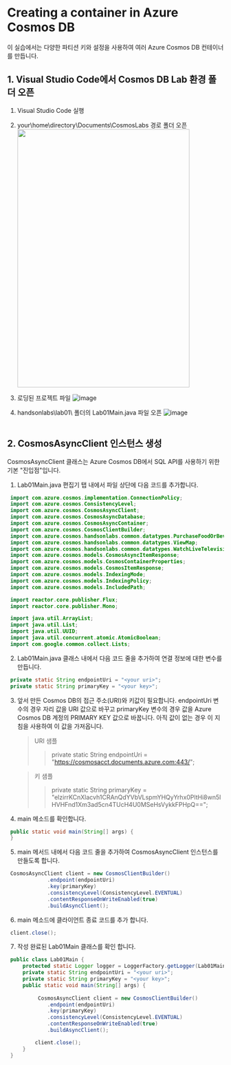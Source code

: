 
# Creating a container in Azure Cosmos DB

이 실습에서는 다양한 파티션 키와 설정을 사용하여 여러 Azure Cosmos DB 컨테이너를 만듭니다. 

## 1. Visual Studio Code에서 Cosmos DB Lab 환경 폴더 오픈   
1. Visual Studio Code 실행   
2. your\home\directory\Documents\CosmosLabs 경로 폴더 오픈   
    <img src="https://user-images.githubusercontent.com/44718680/182083771-7fdd3600-882f-4ca9-945e-a79629791b31.png"  width="400" height="600"/>

3. 로딩된 프로젝트 파일 
![image](https://user-images.githubusercontent.com/44718680/182084520-576f2ff3-091d-4b1a-b52f-162c95f507cb.png)   

4. handsonlabs\lab01\ 폴더의 Lab01Main.java 파일 오픈
![image](https://user-images.githubusercontent.com/44718680/182088478-72367395-6d0f-4953-a1c5-5562ad1e6dce.png)
<br></br>

## 2. CosmosAsyncClient 인스턴스 생성 
CosmosAsyncClient 클래스는 Azure Cosmos DB에서 SQL API를 사용하기 위한 기본 "진입점"입니다. 
1. Lab01Main.java 편집기 탭 내에서 파일 상단에 다음 코드를 추가합니다.
```java
 import com.azure.cosmos.implementation.ConnectionPolicy;
 import com.azure.cosmos.ConsistencyLevel;
 import com.azure.cosmos.CosmosAsyncClient;
 import com.azure.cosmos.CosmosAsyncDatabase;
 import com.azure.cosmos.CosmosAsyncContainer;
 import com.azure.cosmos.CosmosClientBuilder;
 import com.azure.cosmos.handsonlabs.common.datatypes.PurchaseFoodOrBeverage;
 import com.azure.cosmos.handsonlabs.common.datatypes.ViewMap;
 import com.azure.cosmos.handsonlabs.common.datatypes.WatchLiveTelevisionChannel;
 import com.azure.cosmos.models.CosmosAsyncItemResponse;
 import com.azure.cosmos.models.CosmosContainerProperties;
 import com.azure.cosmos.models.CosmosItemResponse;
 import com.azure.cosmos.models.IndexingMode;
 import com.azure.cosmos.models.IndexingPolicy;
 import com.azure.cosmos.models.IncludedPath;

 import reactor.core.publisher.Flux;
 import reactor.core.publisher.Mono;

 import java.util.ArrayList;
 import java.util.List;
 import java.util.UUID;
 import java.util.concurrent.atomic.AtomicBoolean;
 import com.google.common.collect.Lists;
```
2. Lab01Main.java 클래스 내에서 다음 코드 줄을 추가하여 연결 정보에 대한 변수를 만듭니다.
```java
 private static String endpointUri = "<your uri>";
 private static String primaryKey = "<your key>";
```
3. 앞서 만든 Cosmos DB의 접근 주소(URI)와 키값이 필요합니다.
endpointUri 변수의 경우 자리 값을 URI 값으로 바꾸고 primaryKey 변수의 경우 값을 Azure Cosmos DB 계정의 PRIMARY KEY 값으로 바꿉니다. 
아직 값이 없는 경우 이 지침을 사용하여 이 값을 가져옵니다.
    > URI 샘플  
    >> private static String endpointUri = "https://cosmosacct.documents.azure.com:443/";   

    > 키 샘플   
    >> private static String primaryKey = "elzirrKCnXlacvh1CRAnQdYVbVLspmYHQyYrhx0PltHi8wn5lHVHFnd1Xm3ad5cn4TUcH4U0MSeHsVykkFPHpQ==";

4. main 메소드를 확인합니다.
```java
 public static void main(String[] args) {
 }
```
5. main 메서드 내에서 다음 코드 줄을 추가하여 CosmosAsyncClient 인스턴스를 만들도록 합니다.
```java
 CosmosAsyncClient client = new CosmosClientBuilder()
             .endpoint(endpointUri)
             .key(primaryKey)
             .consistencyLevel(ConsistencyLevel.EVENTUAL)
             .contentResponseOnWriteEnabled(true)
             .buildAsyncClient();
```
6. main 메소드에 클라이언트 종료 코드를 추가 합니다.
```java
 client.close();
```
7. 작성 완료된 Lab01Main 클래스를 확인 합니다.
```java
 public class Lab01Main {
     protected static Logger logger = LoggerFactory.getLogger(Lab01Main.class.getSimpleName());
     private static String endpointUri = "<your uri>";
     private static String primaryKey = "<your key>";    
     public static void main(String[] args) {
            
          CosmosAsyncClient client = new CosmosClientBuilder()
             .endpoint(endpointUri)
             .key(primaryKey)
             .consistencyLevel(ConsistencyLevel.EVENTUAL)
             .contentResponseOnWriteEnabled(true)
             .buildAsyncClient();

         client.close();        
     }
 }
 ```


